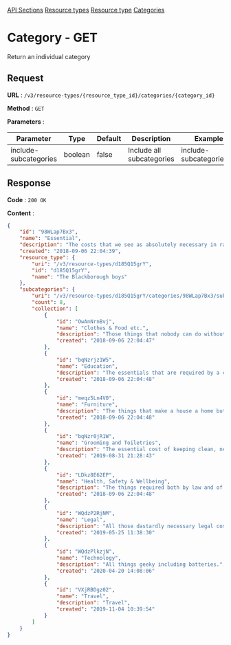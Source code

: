 [API Sections](../Sections.md)
[Resource types](../resource-types/GET.md)
[Resource type](../resource-type/GET.md)
[Categories](../categories/GET.md)

# Category - GET

Return an individual category

## Request

**URL** : `/v3/resource-types/{resource_type_id}/categories/{category_id}`

**Method** : `GET`

**Parameters** :

Parameter | Type | Default | Description | Example
---|---|---|---|---
include-subcategories | boolean | false | Include all subcategories | include-subcategories=1

## Response

**Code** : `200 OK`

**Content** : 
```json
{
    "id": "98WLap7Bx3",
    "name": "Essential",
    "description": "The costs that we see as absolutely necessary in raising a child and in essence, keeping them healthy and well, alive.",
    "created": "2018-09-06 22:04:39",
    "resource_type": {
        "uri": "/v3/resource-types/d185Q15grY",
        "id": "d185Q15grY",
        "name": "The Blackborough boys"
    },
    "subcategories": {
        "uri": "/v3/resource-types/d185Q15grY/categories/98WLap7Bx3/subcategories",
        "count": 8,
        "collection": [
            {
                "id": "OwAnNrnBvj",
                "name": "Clothes & Food etc.",
                "description": "Those things that nobody can do without.",
                "created": "2018-09-06 22:04:47"
            },
            {
                "id": "bqNzrjz1W5",
                "name": "Education",
                "description": "The essentials that are required by a compulsory education.",
                "created": "2018-09-06 22:04:48"
            },
            {
                "id": "meqz5Ln4V0",
                "name": "Furniture",
                "description": "The things that make a house a home but that we can’t do without.",
                "created": "2018-09-06 22:04:48"
            },
            {
                "id": "bqNzr0jR1W",
                "name": "Grooming and Toiletries",
                "description": "The essential cost of keeping clean, neat and tidy.",
                "created": "2019-08-31 21:28:43"
            },
            {
                "id": "LDkz8E62EP",
                "name": "Health, Safety & Wellbeing",
                "description": "The things required both by law and of every protective parent.",
                "created": "2018-09-06 22:04:48"
            },
            {
                "id": "WQdzP2RjNM",
                "name": "Legal",
                "description": "All those dastardly necessary legal costs.",
                "created": "2019-05-25 11:38:30"
            },
            {
                "id": "WQdzPlkzjN",
                "name": "Technology",
                "description": "All things geeky including batteries.",
                "created": "2020-04-20 14:08:06"
            },
            {
                "id": "VXjRBDgz02",
                "name": "Travel",
                "description": "Travel",
                "created": "2019-11-04 10:39:54"
            }
        ]
    }
}
```
